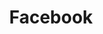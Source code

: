 ---
title: Facebook
distributed: false
offline_messaging: false
no_phone_required: true
open_source: false
open_spec: "?"
e2ee: Partially
aosp: "?"
multi_device: true
---
